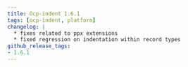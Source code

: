 ```yaml
---
title: Ocp-indent 1.6.1
tags: [ocp-indent, platform]
changelog: |
  * fixes related to ppx extensions
  * fixed regression on indentation within record types
github_release_tags:
- 1.6.1
---
```


